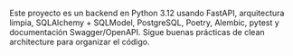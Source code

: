 <!-- Use this file to provide workspace-specific custom instructions to Copilot. For more details, visit https://code.visualstudio.com/docs/copilot/copilot-customization#_use-a-githubcopilotinstructionsmd-file -->

Este proyecto es un backend en Python 3.12 usando FastAPI, arquitectura limpia, SQLAlchemy + SQLModel, PostgreSQL, Poetry, Alembic, pytest y documentación Swagger/OpenAPI. Sigue buenas prácticas de clean architecture para organizar el código.
